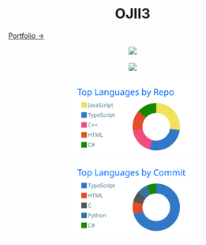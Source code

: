 <h1 align="center">OJII3</h1>

[Portfolio →](https://ojii3.vercel.app/)

<p align="center">
  <img src="https://github-readme-stats.vercel.app/api?username=ojii3&show_icons=true&theme=transparent&hide_border=true">
</p>

<p align="center">
  <img src="https://github-readme-stats.vercel.app/api/top-langs/?username=ojii3&theme=transparent&hide_border=true&layout=donut&size_weight=0.5&count_weight=0.5&custom_title=Repo%20:%20Commit%20=%201%20:%201">
</p>

<p align="center">
  <img height="160" src="https://raw.githubusercontent.com/OJII3/OJII3/main/profile-summary-card-output/transparent/1-repos-per-language.svg">
  <img height="160" src="https://raw.githubusercontent.com/OJII3/OJII3/main/profile-summary-card-output/transparent/2-most-commit-language.svg">
</p>

<p align="center>
  <img height="160" src="https://raw.githubusercontent.com/OJII3/OJII3/main/profile-summary-card-output/transparent/3-stats.svg">
</p>

